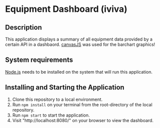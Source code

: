# Equipment Dashboard (iviva)

## Description
This application displays a summary of all equipment data provided by a certain API in a dashbaord. [canvasJS](https://canvasjs.com/) was used for the barchart graphics!

## System requirements
[Node.js](https://nodejs.org/en/) needs to be installed on the system that will run this application.

## Installing and Starting the Application
1. Clone this repository to a local environment.
2. Run `npm install` on your terminal from the root-directory of the local repository.
3. Run `npm start` to start the application.
4. Visit "http://localhost:8080/" on your browser to view the dashboard.
